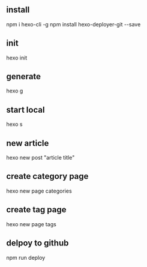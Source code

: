 ## install
npm i hexo-cli -g
npm install hexo-deployer-git --save

## init
hexo init

## generate
hexo g

## start local
hexo s

## new article
hexo new post "article title"

## create category page
hexo new page categories

## create tag page
hexo new page tags

## delpoy to github
npm run deploy